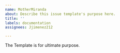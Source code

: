```yaml
---
name: MotherMiranda
about: Describe this issue template's purpose here.
title: ''
labels: documentation
assignees: Jjimenez212

---
```


The Template is for ultimate purpose.

